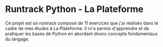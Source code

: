 # Runtrack Python - La Plateforme

Ce projet est un runtrack composé de 11 exercices que j'ai réalisés dans le cadre de mes études à La Plateforme. Il m'a permis d'apprendre et de pratiquer les bases de Python en abordant divers concepts fondamentaux du langage.
